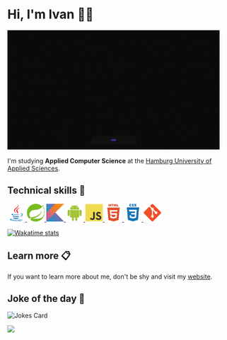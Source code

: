 # Hi, I'm Ivan 👋🏻

![programmer](img/programmer.gif)

I'm studying **Applied Computer Science** at the [Hamburg University of Applied Sciences](https://www.haw-hamburg.de/en/).

## Technical skills 🔧

<p>
<a href="https://www.oracle.com/java/" target="_blank" rel="noopener">
<img src="img/java-original.svg" title="Java" alt="Java" width="40" height="40">
</a>
<a href="https://spring.io/" target="_blank" rel="noopener">
<img src="img/spring-original.svg" title="Spring" alt="Spring" width="40" height="40">
</a>
<a href="https://kotlinlang.org/" target="_blank" rel="noopener">
<img src="img/kotlin-original.svg" title="Kotlin" alt="Kotlin" width="40" height="40">
</a>
<a href="https://developer.android.com/jetpack/compose" target="_blank" rel="noopener">
<img src="img/android-plain.svg" title="Jetpack Compose" alt="Jetpack Compose" width="40" height="40">
</a>
<a href="https://developer.mozilla.org/en-US/docs/Web/JavaScript" target="_blank" rel="noopener">
<img src="img/javascript-original.svg" title="JavaScript" alt="JavaScript" width="40" height="40">
</a>
<a href="https://developer.mozilla.org/en-US/docs/Web/HTML" target="_blank" rel="noopener">
<img src="img/html5-plain-wordmark.svg" title="HTML5" alt="HTML5" width="40" height="40">
</a>
<a href="https://developer.mozilla.org/en-US/docs/Web/CSS" target="_blank" rel="noopener">
<img src="img/css3-plain-wordmark.svg" title="CSS3" alt="CSS3" width="40" height="40">
</a>
<a href="https://git-scm.com/" target="_blank" rel="noopener">
<img src="img/git-original.svg" title="Git" alt="Git" width="40" height="40">
</a>
</p>
 
[![Wakatime stats](https://github-readme-stats.vercel.app/api/wakatime?username=VitasSalvantes&theme=dark&hide=properties,yaml,text,jshell,batchfile,json,git+config,gitignore+file)](https://wakatime.com/@VitasSalvantes)

## Learn more 📋

If you want to learn more about me, don't be shy and visit my [website](https://vitassalvantes.github.io/).

## Joke of the day 🎉

![Jokes Card](https://readme-jokes.vercel.app/api?theme=ayu-mirage)

![](https://hit.yhype.me/github/profile?user_id=62385609)